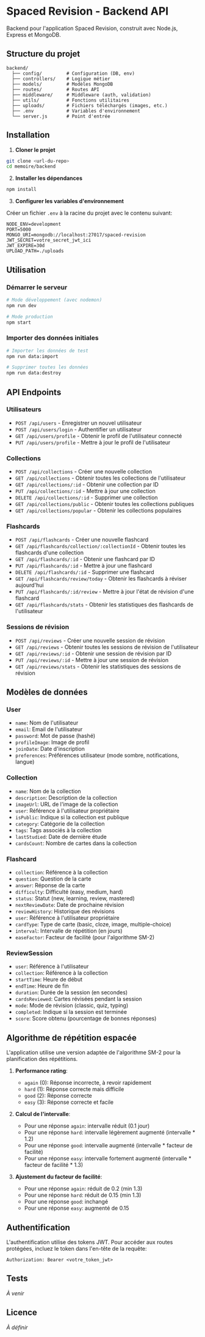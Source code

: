 # Spaced Revision - Backend API

Backend pour l'application Spaced Revision, construit avec Node.js, Express et MongoDB.

## Structure du projet

```
backend/
  ├── config/         # Configuration (DB, env)
  ├── controllers/    # Logique métier
  ├── models/         # Modèles MongoDB
  ├── routes/         # Routes API
  ├── middleware/     # Middleware (auth, validation)
  ├── utils/          # Fonctions utilitaires
  ├── uploads/        # Fichiers téléchargés (images, etc.)
  ├── .env            # Variables d'environnement
  └── server.js       # Point d'entrée
```

## Installation

1. **Cloner le projet**

```bash
git clone <url-du-repo>
cd memoire/backend
```

2. **Installer les dépendances**

```bash
npm install
```

3. **Configurer les variables d'environnement**

Créer un fichier `.env` à la racine du projet avec le contenu suivant:

```
NODE_ENV=development
PORT=5000
MONGO_URI=mongodb://localhost:27017/spaced-revision
JWT_SECRET=votre_secret_jwt_ici
JWT_EXPIRE=30d
UPLOAD_PATH=./uploads
```

## Utilisation

### Démarrer le serveur

```bash
# Mode développement (avec nodemon)
npm run dev

# Mode production
npm start
```

### Importer des données initiales

```bash
# Importer les données de test
npm run data:import

# Supprimer toutes les données
npm run data:destroy
```

## API Endpoints

### Utilisateurs

- `POST /api/users` - Enregistrer un nouvel utilisateur
- `POST /api/users/login` - Authentifier un utilisateur
- `GET /api/users/profile` - Obtenir le profil de l'utilisateur connecté
- `PUT /api/users/profile` - Mettre à jour le profil de l'utilisateur

### Collections

- `POST /api/collections` - Créer une nouvelle collection
- `GET /api/collections` - Obtenir toutes les collections de l'utilisateur
- `GET /api/collections/:id` - Obtenir une collection par ID
- `PUT /api/collections/:id` - Mettre à jour une collection
- `DELETE /api/collections/:id` - Supprimer une collection
- `GET /api/collections/public` - Obtenir toutes les collections publiques
- `GET /api/collections/popular` - Obtenir les collections populaires

### Flashcards

- `POST /api/flashcards` - Créer une nouvelle flashcard
- `GET /api/flashcards/collection/:collectionId` - Obtenir toutes les flashcards d'une collection
- `GET /api/flashcards/:id` - Obtenir une flashcard par ID
- `PUT /api/flashcards/:id` - Mettre à jour une flashcard
- `DELETE /api/flashcards/:id` - Supprimer une flashcard
- `GET /api/flashcards/review/today` - Obtenir les flashcards à réviser aujourd'hui
- `PUT /api/flashcards/:id/review` - Mettre à jour l'état de révision d'une flashcard
- `GET /api/flashcards/stats` - Obtenir les statistiques des flashcards de l'utilisateur

### Sessions de révision

- `POST /api/reviews` - Créer une nouvelle session de révision
- `GET /api/reviews` - Obtenir toutes les sessions de révision de l'utilisateur
- `GET /api/reviews/:id` - Obtenir une session de révision par ID
- `PUT /api/reviews/:id` - Mettre à jour une session de révision
- `GET /api/reviews/stats` - Obtenir les statistiques des sessions de révision

## Modèles de données

### User

- `name`: Nom de l'utilisateur
- `email`: Email de l'utilisateur
- `password`: Mot de passe (hashé)
- `profileImage`: Image de profil
- `joinDate`: Date d'inscription
- `preferences`: Préférences utilisateur (mode sombre, notifications, langue)

### Collection

- `name`: Nom de la collection
- `description`: Description de la collection
- `imageUrl`: URL de l'image de la collection
- `user`: Référence à l'utilisateur propriétaire
- `isPublic`: Indique si la collection est publique
- `category`: Catégorie de la collection
- `tags`: Tags associés à la collection
- `lastStudied`: Date de dernière étude
- `cardsCount`: Nombre de cartes dans la collection

### Flashcard

- `collection`: Référence à la collection
- `question`: Question de la carte
- `answer`: Réponse de la carte
- `difficulty`: Difficulté (easy, medium, hard)
- `status`: Statut (new, learning, review, mastered)
- `nextReviewDate`: Date de prochaine révision
- `reviewHistory`: Historique des révisions
- `user`: Référence à l'utilisateur propriétaire
- `cardType`: Type de carte (basic, cloze, image, multiple-choice)
- `interval`: Intervalle de répétition (en jours)
- `easeFactor`: Facteur de facilité (pour l'algorithme SM-2)

### ReviewSession

- `user`: Référence à l'utilisateur
- `collection`: Référence à la collection
- `startTime`: Heure de début
- `endTime`: Heure de fin
- `duration`: Durée de la session (en secondes)
- `cardsReviewed`: Cartes révisées pendant la session
- `mode`: Mode de révision (classic, quiz, typing)
- `completed`: Indique si la session est terminée
- `score`: Score obtenu (pourcentage de bonnes réponses)

## Algorithme de répétition espacée

L'application utilise une version adaptée de l'algorithme SM-2 pour la planification des répétitions.

1. **Performance rating**:
   - `again` (0): Réponse incorrecte, à revoir rapidement
   - `hard` (1): Réponse correcte mais difficile
   - `good` (2): Réponse correcte
   - `easy` (3): Réponse correcte et facile

2. **Calcul de l'intervalle**:
   - Pour une réponse `again`: intervalle réduit (0.1 jour)
   - Pour une réponse `hard`: intervalle légèrement augmenté (intervalle * 1.2)
   - Pour une réponse `good`: intervalle augmenté (intervalle * facteur de facilité)
   - Pour une réponse `easy`: intervalle fortement augmenté (intervalle * facteur de facilité * 1.3)

3. **Ajustement du facteur de facilité**:
   - Pour une réponse `again`: réduit de 0.2 (min 1.3)
   - Pour une réponse `hard`: réduit de 0.15 (min 1.3)
   - Pour une réponse `good`: inchangé
   - Pour une réponse `easy`: augmenté de 0.15

## Authentification

L'authentification utilise des tokens JWT. Pour accéder aux routes protégées, incluez le token dans l'en-tête de la requête:

```
Authorization: Bearer <votre_token_jwt>
```

## Tests

*À venir*

## Licence

*À définir*
